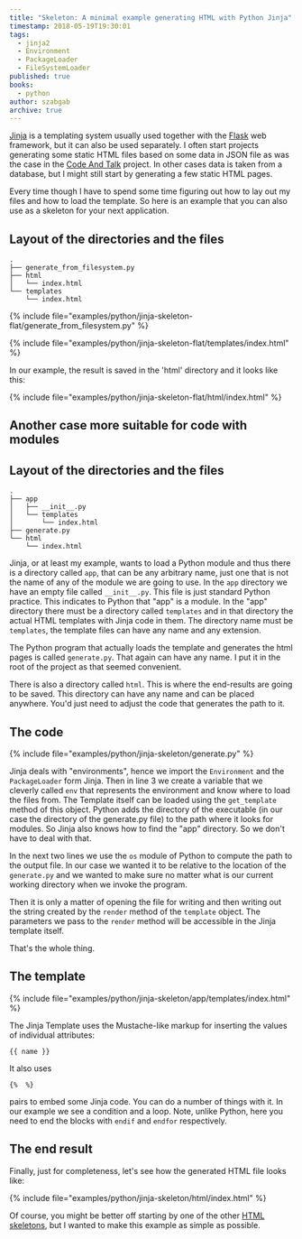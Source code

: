 ```yaml
---
title: "Skeleton: A minimal example generating HTML with Python Jinja"
timestamp: 2018-05-19T19:30:01
tags:
  - jinja2
  - Environment
  - PackageLoader
  - FileSystemLoader
published: true
books:
  - python
author: szabgab
archive: true
---
```



[Jinja](http://jinja.pocoo.org/) is a templating system usually used together with the [Flask](http://flask.pocoo.org/) web framework, but it can also be used separately. I often start projects generating some static HTML files based on some data in JSON file as was the case in the [Code And Talk](https://codeandtalk.com/) project. In other cases data is taken from a database, but I might still start by generating a few static HTML pages.

Every time though I have to spend some time figuring out how to lay out my files and how to load the template. So here is an example that you can also use as a skeleton for your next application.


## Layout of the directories and the files

```
.
├── generate_from_filesystem.py
├── html
│   └── index.html
└── templates
    └── index.html
```

{% include file="examples/python/jinja-skeleton-flat/generate_from_filesystem.py" %}

{% include file="examples/python/jinja-skeleton-flat/templates/index.html" %}


In our example, the result is saved in the 'html' directory and it looks like this:

{% include file="examples/python/jinja-skeleton-flat/html/index.html" %}



## Another case more suitable for code with modules

## Layout of the directories and the files

```
.
├── app
│   ├── __init__.py
│   └── templates
│       └── index.html
├── generate.py
└── html
    └── index.html
```

Jinja, or at least my example, wants to load a Python module and thus there is a directory called `app`, that can be any arbitrary name, just one that is not the name of any of the module we are going to use. In the `app` directory we have an empty file called `__init__.py`. This file is just standard Python practice. This indicates to Python that "app" is a module. In the "app" directory there must be a directory called `templates` and in that directory the actual HTML templates with Jinja code in them. The directory name must be `templates`, the template files can have any name and any extension.

The Python program that actually loads the template and generates the html pages is called `generate.py`. That again can have any name. I put it in the root of the project as that seemed convenient.

There is also a directory called `html`. This is where the end-results are going to be saved. This directory can have any name and can be placed anywhere. You'd just need to adjust the code that generates the path to it.

## The code

{% include file="examples/python/jinja-skeleton/generate.py" %}

Jinja deals with "environments", hence we import the `Environment` and the `PackageLoader` form Jinja.
Then in line 3 we create a variable that we cleverly called `env` that represents the environment and know where to load the files from. The Template itself can be loaded using the `get_template` method of this object. Python adds the directory of the executable (in our case the directory of the generate.py file) to the path where it looks for modules. So Jinja also knows how to find the "app" directory. So we don't have to deal with that.

In the next two lines we use the `os` module of Python to compute the path to the output file. In our case we wanted it to be relative to the location of the `generate.py` and we wanted to make sure no matter what is our current working directory when we invoke the program.

Then it is only a matter of opening the file for writing and then writing out the string created by the `render` method of the `template` object. The parameters we pass to the `render` method will be accessible in the Jinja template itself.

That's the whole thing.

## The template

{% include file="examples/python/jinja-skeleton/app/templates/index.html" %}

The Jinja Template uses the Mustache-like markup for inserting the values of individual attributes:

```
{{ name }}
```

It also uses

```
{%  %}
```

pairs to embed some Jinja code. You can do a number of things with it. In our example we see a condition and a loop. Note, unlike Python, here you need to end the blocks with `endif` and `endfor` respectively.

## The end result

Finally, just for completeness, let's see how the generated HTML file looks like:

{% include file="examples/python/jinja-skeleton/html/index.html" %}

Of course, you might be better off starting by one of the other [HTML skeletons](https://code-maven.com/skeletons),
but I wanted to make this example as simple as possible.

